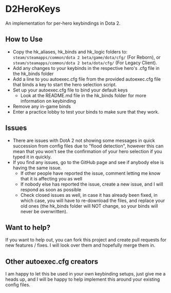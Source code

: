 # D2HeroKeys
An implementation for per-hero keybindings in Dota 2.

## How to Use
- Copy the hk_aliases, hk_binds and hk_logic folders to: `steam/steamapps/common/dota 2 beta/game/dota/cfg/` (For Reborn), or `steam/steamapps/common/dota 2 beta/dota/cfg/` (For Legacy Client).
- Add any changes to your keybinds in the respective hero's .cfg file in the hk_binds folder
- Add a line to you autoexec.cfg file from the provided autoexec.cfg file that binds a key to start the hero selection script.
- Set up your autoexec.cfg file to bind your default keys
  - Look at the README.md file in the hk_binds folder for more information on keybinding
- Remove any in-game binds
- Enter a practice lobby to test your binds to make sure that they work.

## Issues
- There are issues with DotA 2 not showing some messages in quick succession from config files due to "flood detection", however this can mean that you won't see the confirmation of your hero selection if you typed it in quickly.
- If you find any issues, go to the GitHub page and see if anybody else is having the same issue.
  - If other people have reported the issue, comment letting me know that it is affecting you as well
  - If nobody else has reported the issue, create a new issue, and I will respond as soon as possible
  - Check closed issues as well, in case it has already been fixed, in which case, you will have to re-download the files, and replace your old ones (the hk_binds folder will NOT change, so your binds will never be overwritten).

## Want to help?
If you want to help out, you can fork this project and create pull requests for new features / fixes. I will look over them and hopefully merge them in.

## Other autoexec.cfg creators
I am happy to let this be used in your own keybinding setups, just give me a heads up, and I will be happy to help implement this around your existing config files.
